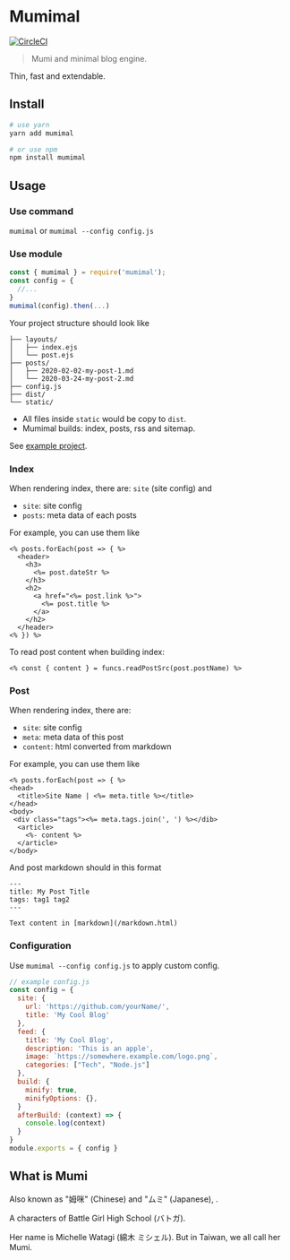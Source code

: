 # Mumimal

[![CircleCI](https://circleci.com/gh/wabilin/mumimal.svg?style=shield)](https://circleci.com/gh/wabilin/mumimal)

> Mumi and minimal blog engine.

Thin, fast and extendable.

## Install
```sh
# use yarn
yarn add mumimal

# or use npm
npm install mumimal
```

## Usage

### Use command
`mumimal` or `mumimal --config config.js`

### Use module
```js
const { mumimal } = require('mumimal');
const config = {
  //...
}
mumimal(config).then(...)
```

Your project structure should look like
```
├── layouts/
│   ├── index.ejs
│   └── post.ejs
├── posts/
│   ├── 2020-02-02-my-post-1.md
│   └── 2020-03-24-my-post-2.md
├── config.js
├── dist/
└── static/
```

- All files inside `static` would be copy to `dist`.
- Mumimal builds: index, posts, rss and sitemap.

See [example project](https://github.com/wabilin/wabilin.github.io).

### Index
When rendering index, there are: `site` (site config) and
- `site`: site config
- `posts`: meta data of each posts

For example, you can use them like
```ejs
<% posts.forEach(post => { %>
  <header>
    <h3>
      <%= post.dateStr %>
    </h3>
    <h2>
      <a href="<%= post.link %>">
        <%= post.title %>
      </a>
    </h2>
  </header>
<% }) %>
```

To read post content when building index:
```ejs
<% const { content } = funcs.readPostSrc(post.postName) %>
```

### Post
When rendering index, there are:
- `site`: site config
- `meta`: meta data of this post
- `content`: html converted from markdown

For example, you can use them like
```ejs
<% posts.forEach(post => { %>
<head>
  <title>Site Name | <%= meta.title %></title>
</head>
<body>
 <div class="tags"><%= meta.tags.join(', ') %></dib>
  <article>
    <%- content %>
  </article>
</body>
```

And post markdown should in this format
```
---
title: My Post Title
tags: tag1 tag2
---

Text content in [markdown](/markdown.html)
```

### Configuration
Use `mumimal --config config.js` to apply custom config.

```js
// example config.js
const config = {
  site: {
    url: 'https://github.com/yourName/',
    title: 'My Cool Blog'
  },
  feed: {
    title: 'My Cool Blog',
    description: 'This is an apple',
    image: `https://somewhere.example.com/logo.png`,
    categories: ["Tech", "Node.js"]
  },
  build: {
    minify: true,
    minifyOptions: {},
  }
  afterBuild: (context) => {
    console.log(context)
  }
}
module.exports = { config }
```

## What is Mumi

Also known as "姆咪" (Chinese) and "ムミ" (Japanese), .

A characters of Battle Girl High School (バトガ).

Her name is Michelle Watagi (綿木 ミシェル).
But in Taiwan, we all call her Mumi.
